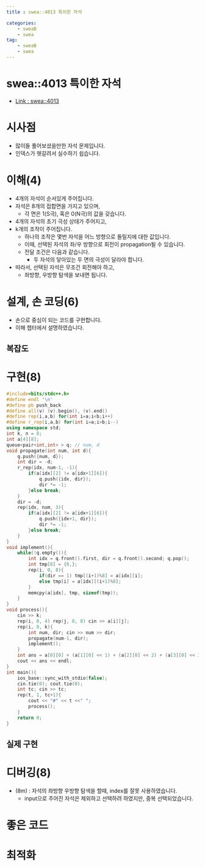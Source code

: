 ```yaml
---
title : swea::4013 특이한 자석

categories:
    - sweaB
    - swea
tag:
    - sweaB
    - swea
---
```

# swea::4013 특이한 자석
- [Link : swea::4013](https://swexpertacademy.com/main/code/problem/problemDetail.do?contestProbId=AWIeV9sKkcoDFAVH)

# 시사점
- 많이들 풀어보셨을만한 자석 문제입니다.
- 인덱스가 헷갈려서 실수하기 쉽습니다.

# 이해(4)
- 4개의 자석이 순서있게 주어집니다.
- 자석은 8개의 접합면을 가지고 있으며,
  - 각 면은 1(S극), 혹은 0(N극)의 값을 갖습니다.
- 4개의 자석의 초기 극성 상태가 주어지고,
- k개의 조작이 주어집니다.
  - 하나의 조작은 몇번 자석을 어느 방향으로 돌릴지에 대한 값입니다.
  - 이때, 선택된 자석의 좌/우 방향으로 회전이 propagation될 수 있습니다.
  - 전달 조건은 다음과 같습니다.
    - 두 자석의 닿아있는 두 면의 극성이 달라야 합니다.
- 따라서, 선택된 자석은 무조건 회전해야 하고,
  - 좌방향, 우방향 탐색을 보내면 됩니다.

# 설계, 손 코딩(6)
- 손으로 중심이 되는 코드를 구현합니다.
- 이해 챕터에서 설명하였습니다.

## 복잡도

# 구현(8)

```cpp
#include<bits/stdc++.h>
#define endl '\n'
#define pb push_back
#define all(v) (v).begin(), (v).end()
#define rep(i,a,b) for(int i=a;i<b;i++)
#define r_rep(i,a,b) for(int i=a;i>b;i--)
using namespace std;
int k, n = 8;
int a[4][8];
queue<pair<int,int> > q; // num, d
void propagate(int num, int d){
    q.push({num, d});
    int dir = -d;
    r_rep(idx, num-1, -1){
        if(a[idx][2] != a[idx+1][6]){
            q.push({idx, dir});
            dir *= -1;
        }else break;
    }
    dir = -d;
    rep(idx, num, 3){
        if(a[idx][2] != a[idx+1][6]){
            q.push({idx+1, dir});
            dir *= -1;
        }else break;
    }
}
void implement(){
    while(!q.empty()){
        int idx = q.front().first, dir = q.front().second; q.pop();
        int tmp[8] = {0,};
        rep(i, 0, 8){
            if(dir == 1) tmp[(i+1)%8] = a[idx][i];
            else tmp[i] = a[idx][(i+1)%8];
        }
        memcpy(a[idx], tmp, sizeof(tmp));
    }
}
void process(){
    cin >> k;
    rep(i, 0, 4) rep(j, 0, 8) cin >> a[i][j];
    rep(i, 0, k){
        int num, dir; cin >> num >> dir;
        propagate(num-1, dir);
        implement();
    }
    int ans = a[0][0] + (a[1][0] << 1) + (a[2][0] << 2) + (a[3][0] << 3) ;
    cout << ans << endl;
}
int main(){
    ios_base::sync_with_stdio(false);
    cin.tie(0); cout.tie(0);
    int tc; cin >> tc;
    rep(t, 1, tc+1){
        cout << "#" << t <<" ";
        process();
    }
    return 0;
}
```

## 실제 구현 

# 디버깅(8)
- (8m) : 자석의 좌방향 우방향 탐색을 할때, index를 잘못 사용하였습니다.
  - input으로 주어진 자석은 제외하고 선택하려 하였지만, 중복 선택되었습니다.

# 좋은 코드

# 최적화
